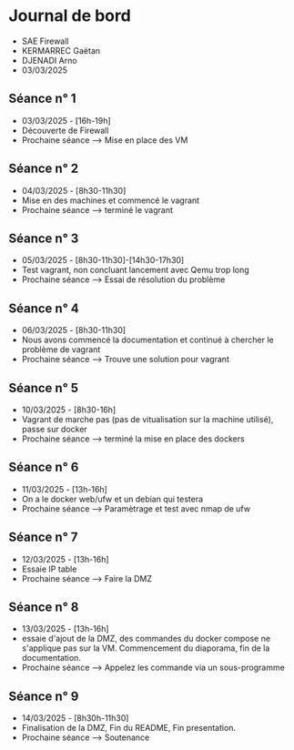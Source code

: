 # Journal de bord

* SAE Firewall
* KERMARREC Gaëtan
* DJENADI Arno
* 03/03/2025


## Séance n° 1

* 03/03/2025 - [16h-19h]
* Découverte de Firewall
* Prochaine séance --> Mise en place des VM

## Séance n° 2

* 04/03/2025 - [8h30-11h30]
* Mise en des machines et commencé le vagrant
* Prochaine séance --> terminé le vagrant

## Séance n° 3

* 05/03/2025 - [8h30-11h30]-[14h30-17h30]
* Test vagrant, non concluant lancement avec Qemu trop long
* Prochaine séance --> Essai de résolution du problème

## Séance n° 4

* 06/03/2025 - [8h30-11h30]
* Nous avons commencé la documentation et continué à chercher le problème de vagrant
* Prochaine séance --> Trouve une solution pour vagrant

## Séance n° 5
* 10/03/2025 - [8h30-16h]
* Vagrant de marche pas (pas de vitualisation sur la machine utilisé), passe sur docker
* Prochaine séance --> terminé la mise en place des dockers

## Séance n° 6
* 11/03/2025 - [13h-16h]
* On a le docker web/ufw et un debian qui testera 
* Prochaine séance --> Paramètrage et test avec nmap de ufw

## Séance n° 7
* 12/03/2025 - [13h-16h]
* Essaie IP table
* Prochaine séance --> Faire la DMZ

## Séance n° 8
* 13/03/2025 - [13h-16h]
* essaie d'ajout de la DMZ, des commandes du docker compose ne s'applique pas sur la VM. Commencement du diaporama, fin de la documentation.
* Prochaine séance --> Appelez les commande via un sous-programme

## Séance n° 9
* 14/03/2025 - [8h30h-11h30]
* Finalisation de la DMZ, Fin du README, Fin presentation.
* Prochaine séance --> Soutenance
